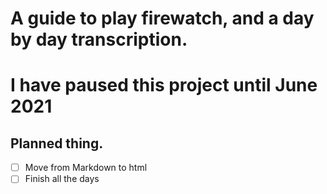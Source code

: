 # A guide to play firewatch, and a day by day transcription.
# I have paused this project until June 2021

## Planned thing.
- [ ] Move from Markdown to html
- [ ] Finish all the days
